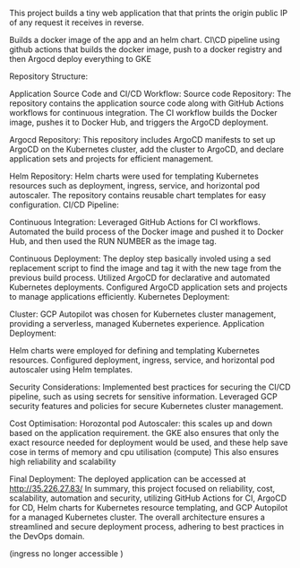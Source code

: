 This project builds a tiny web application that that prints the origin public IP of any request it receives in reverse.

Builds a docker image of the app and an helm chart.
CI\CD pipeline using github actions that builds the docker image, push to a docker registry and then Argocd deploy everything to GKE

Repository Structure:

Application Source Code and CI/CD Workflow:
Source code Repository: 
The repository contains the application source code along with GitHub Actions workflows for continuous integration. The CI workflow builds the Docker image, pushes it to Docker Hub, and triggers the ArgoCD deployment.


Argocd Repository: 
This repository includes ArgoCD manifests to set up ArgoCD on the Kubernetes cluster, add the cluster to ArgoCD, and declare application sets and projects for efficient management.


Helm Repository: 
Helm charts were used for templating Kubernetes resources such as deployment, ingress, service, and horizontal pod autoscaler. The repository contains reusable chart templates for easy configuration.
CI/CD Pipeline:

Continuous Integration:
Leveraged GitHub Actions for CI workflows.
Automated the build process of the Docker image and pushed it to Docker Hub, and then used the RUN NUMBER as the image tag.

Continuous Deployment:
The deploy step basically involed using a sed replacement script to find the image and tag it with the new tage from the previous build process.
Utilized ArgoCD for declarative and automated Kubernetes deployments.
Configured ArgoCD application sets and projects to manage applications efficiently.
Kubernetes Deployment:

Cluster:
GCP Autopilot was chosen for Kubernetes cluster management, providing a serverless, managed Kubernetes experience.
Application Deployment:

Helm charts were employed for defining and templating Kubernetes resources.
Configured deployment, ingress, service, and horizontal pod autoscaler using Helm templates.

Security Considerations:
Implemented best practices for securing the CI/CD pipeline, such as using secrets for sensitive information.
Leveraged GCP security features and policies for secure Kubernetes cluster management.

Cost Optimisation:
Horozontal pod Autoscaler: this scales up and down based on the application requirement. the GKE also ensures that only the exact resource needed for deployment would be used, and these help save cose in terms of memory and cpu utilisation (compute)
This also ensures high reliability and scalability

Final Deployment:
The deployed application can be accessed at http://35.226.27.83/ 
In summary, this project focused on reliability, cost, scalability, automation and security, utilizing GitHub Actions for CI, ArgoCD for CD, Helm charts for Kubernetes resource templating, and GCP Autopilot for a managed Kubernetes cluster. The overall architecture ensures a streamlined and secure deployment process, adhering to best practices in the DevOps domain.

(ingress no longer accessible )
